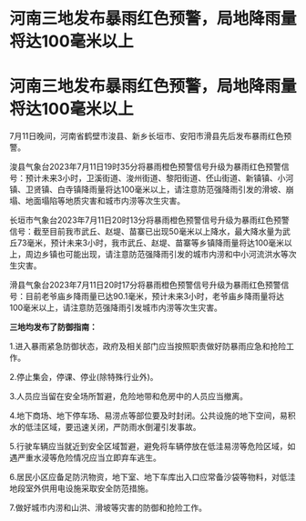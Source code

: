 # 河南三地发布暴雨红色预警，局地降雨量将达100毫米以上

# 河南三地发布暴雨红色预警，局地降雨量将达100毫米以上

7月11日晚间，河南省鹤壁市浚县、新乡长垣市、安阳市滑县先后发布暴雨红色预警。

浚县气象台2023年7月11日19时35分将暴雨橙色预警信号升级为暴雨红色预警信号：预计未来3小时，卫溪街道、浚州街道、黎阳街道、伾山街道、新镇镇、小河镇、卫贤镇、白寺镇降雨量将达100毫米以上，请注意防范强降雨引发的滑坡、崩塌、地面塌陷等地质灾害和城市内涝等次生灾害。

长垣市气象台2023年7月11日20时13分将暴雨橙色预警信号升级为暴雨红色预警信号：截至目前我市武丘、赵堤、苗寨已出现50毫米以上降水，最大降水量为武丘73毫米，预计未来3小时，我市武丘、赵堤、苗寨等乡镇降雨量将达100毫米以上，周边乡镇也可能出现，请注意防范强降雨引发的城市内涝和中小河流洪水等次生灾害。

滑县气象台2023年7月11日20时17分将暴雨橙色预警信号升级为暴雨红色预警信号：目前老爷庙乡降雨量已达90.1毫米，预计未来3小时，老爷庙乡降雨量将达100毫米以上，请注意防范强降雨引发城市内涝等次生灾害。

**三地均发布了防御指南：**

1.进入暴雨紧急防御状态，政府及相关部门应当按照职责做好防暴雨应急和抢险工作。

2.停止集会，停课、停业(除特殊行业外)。

3.人员应当留在安全场所暂避，危险地带和危房中的人员应当撤离。

4.地下商场、地下停车场、易涝点等部位要及时封闭。公共设施的地下空间，易积水的低洼区域，要迅速关闭，严防雨水倒灌引发事故。

5.行驶车辆应当就近到安全区域暂避，避免将车辆停放在低洼易涝等危险区域，如遇严重水浸等危险情况应当立即弃车逃生。

6.居民小区应备足防汛物资，地下室、地下车库出入口应常备沙袋等物料，对低洼地段室外供用电设施采取安全防范措施。

7.做好城市内涝和山洪、滑坡等灾害的防御和抢险工作。

